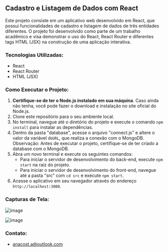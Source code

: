 ## Cadastro e Listagem de Dados com React

Este projeto consiste em um aplicativo web desenvolvido em React, que possui funcionalidades de cadastro e listagem de dados de três entidades diferentes. O projeto foi desenvolvido como parte de um trabalho acadêmico e visa demonstrar o uso do React, React Router e diferentes tags HTML (JSX) na construção de uma aplicação interativa.

### Tecnologias Utilizadas:
- React
- React Router
- HTML (JSX)

### Como Executar o Projeto:
1. **Certifique-se de ter o Node.js instalado em sua máquina**. Caso ainda não tenha, você pode fazer o download e instalação no site oficial do Node.js.
2. Clone este repositório para o seu ambiente local.
3. No terminal, navegue até o diretório do projeto e execute o comando `npm install` para instalar as dependências.
4. Dentro da pasta "database", acesse o arquivo "connect.js" e altere o valor da variável `dbURL`, que realiza a conexão com o MongoDB. Observação: Antes de executar o projeto, certifique-se de ter criado a database com o MongoDB.
5. Abra um novo terminal e execute os seguintes comandos:
   - Para iniciar o servidor de desenvolvimento do back-end, execute `npm start` na raiz do projeto.
   - Para iniciar o servidor de desenvolvimento do front-end, navegue até a pasta "src" com `cd src` e execute `npm start`.
6. Acesse o aplicativo em seu navegador através do endereço `http://localhost:3000`.
   

### Capturas de Tela:
![image](https://github.com/AnaBeCosta/CCH3-WEB2/assets/66637302/764d6392-07d4-4e39-9020-6f123cd26432)

![image](https://github.com/AnaBeCosta/CCH3-WEB2/assets/66637302/b51dbc6d-a4ec-4d39-87f5-cc5c82a359e4)


### Contato:
- anacost.a@outlook.com
